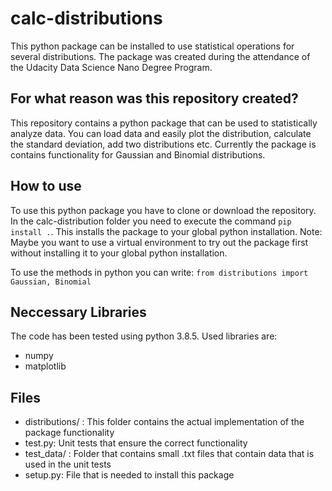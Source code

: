 # calc-distributions
This python package can be installed to use statistical operations for several distributions.
The package was created during the attendance of the Udacity Data Science Nano Degree Program. 

## For what reason was this repository created?
This repository contains a python package that can be used to statistically analyze data. You can load data and easily plot the distribution, calculate the standard deviation, add two distributions etc. Currently the package is contains functionality for Gaussian and Binomial distributions.

## How to use
To use this python package you have to clone or download the repository. In the calc-distribution folder you need to execute the command `pip install .`.
This installs the package to your global python installation. Note: Maybe you want to use a virtual environment to try out the package first without installing it to your global python installation.

To use the methods in python you can write: `from distributions import Gaussian, Binomial`

## Neccessary Libraries
The code has been tested using python 3.8.5.
Used libraries are:
* numpy
* matplotlib

## Files
* distributions/ : This folder contains the actual implementation of the package functionality
* test.py: Unit tests that ensure the correct functionality
* test_data/ : Folder that contains small .txt files that contain data that is used in the unit tests
* setup.py: File that is needed to install this package 
